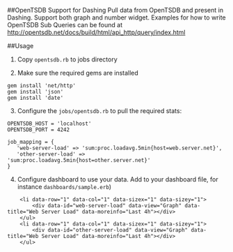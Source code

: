 ##OpenTSDB Support for Dashing
Pull data from OpenTSDB and present in Dashing. Support both graph and number widget. Examples for how to write OpenTSDB Sub Queries can be found at http://opentsdb.net/docs/build/html/api_http/query/index.html

##Usage
1. Copy `opentsdb.rb` to jobs directory

2. Make sure the required gems are installed

```
gem install 'net/http'
gem install 'json'
gem install 'date'
```

3. Configure the `jobs/opentsdb.rb` to pull the required stats:

```
OPENTSDB_HOST = 'localhost' 
OPENTSDB_PORT = 4242 

job_mapping = {
   'web-server-load' => 'sum:proc.loadavg.5min{host=web.server.net}',
   'other-server-load' => 'sum:proc.loadavg.5min{host=other.server.net}'
}

```

4. Configure dashboard to use your data.
Add to your dashboard file, for instance `dashboards/sample.erb`)

```
    <li data-row="1" data-col="1" data-sizex="1" data-sizey="1">
        <div data-id="web-server-load" data-view="Graph" data-title="Web Server Load" data-moreinfo="Last 4h"></div>
    </ul>
    <li data-row="1" data-col="1" data-sizex="1" data-sizey="1">
        <div data-id="other-server-load" data-view="Graph" data-title="Web Server Load" data-moreinfo="Last 4h"></div>
    </ul>
```

